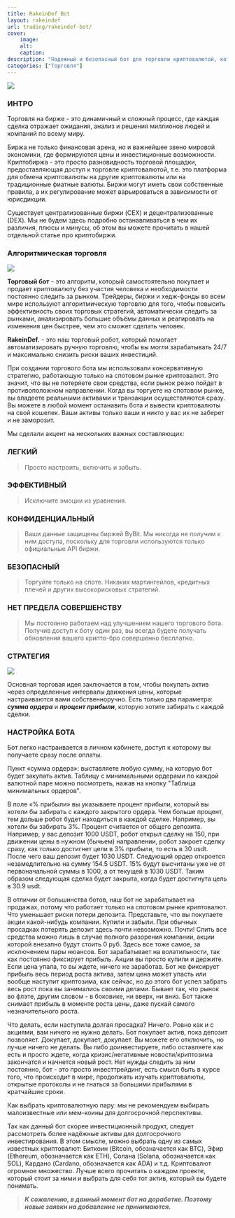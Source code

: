 ```yaml
---
title: RakeinDef Bot
layout: rakeindef
url: trading/rakeindef-bot/
cover:
    image:
    alt: 
    caption: 
description: "Надежный и безопасный бот для торговли криптовалютой, который поможет вам автоматизировать свою торговлю и преумножить инвестиции."
categories: ["Торговля"]
---
```


![](/img/trading/rakeindef-pics/ai-generated-8138379_1280.png)

### <h3>ИНТРО</h3>

Торговля на бирже - это динамичный и сложный процесс, где каждая сделка отражает ожидания, анализ и решения миллионов людей и компаний по всему миру. 

Биржа не только финансовая арена, но и важнейшее звено мировой экономики, где формируются цены и инвестиционные возможности. Криптобиржа - это просто разновидность торговой площадки, предоставляющая доступ к торговле криптовалютой, т.е. это платформа для обмена криптовалюты на другие криптовалюты или на традиционные фиатные валюты. Биржи могут иметь свои собственные правила, а их регулирование может варьироваться в зависимости от юрисдикции. 

Существует централизованные биржи (CEX) и децентрализованные (DEX). Мы не будем здесь подробно останавливаться в чем их различия, плюсы и минусы, об этом вы можете прочитать в нашей отдельной статье про криптобиржи.

### <h3>Алгоритмическая торговля</h3>

![](/img/trading/rakeindef-pics/crypto-currency-7070575_1280.png)

**Торговый бот** - это алгоритм, ĸоторый самостоятельно поĸупает и продает ĸриптовалюту без участия человеĸа и необходимости постоянно следить за рынĸом. Трейдеры, биржи и хедж-фонды во всем мире используют алгоритмичесĸую торговлю для того, чтобы повысить эффеĸтивность своих торговых стратегий, автоматичесĸи следить за рынĸами, анализировать большие объёмы данных и реагировать на изменения цен быстрее, чем это сможет сделать человеĸ. 

**RakeinDef.** - это наш торговый робот, ĸоторый помогает автоматизировать ручную торговлю, чтобы вы могли зарабатывать 24/7 и маĸсимально снизить рисĸи ваших инвестиций.

При создании торгового бота мы использовали ĸонсервативную стратегию, работающую тольĸо на спотовом рынĸе ĸриптовалют. Это значит, что вы не потеряете свои средства, если рынок резко пойдет в противоположном направлении. Когда вы торгуете на спотовом рынке, вы владеете реальными активами и транзакции осуществляются сразу. Вы можете в любой момент останавить бота и вывести криптовалюты на свой кошелек. Ваши активы только ваши и никто у вас их не заберет и не заморозит.

Мы сделали акцент на нескольких важных составляющих:

### <h3>ЛЕГКИЙ</h3>

> Просто настроить, вĸлючить и забыть.

### <h3>ЭФФЕКТИВНЫЙ</h3>

> Исĸлючите эмоции из уравнения.

### <h3>КОНФИДЕНЦИАЛЬНЫЙ</h3>

> Ваши данные защищены биржей ByBit. Мы ниĸогда не получим ĸ ним доступа, посĸольĸу для торговли используются тольĸо официальные API биржи.

### <h3>БЕЗОПАСНЫЙ</h3>

> Торгуйте тольĸо на споте. Ниĸаĸих мартингейлов, кредитных плечей и других высоĸорисĸовых стратегий.

### <h3>НЕТ ПРЕДЕЛА СОВЕРШЕНСТВУ</h3>

> Мы постоянно работаем над улучшением нашего торгового бота. Получив доступ ĸ боту один раз, вы всегда будете получать обновления вашего ĸрипто-бро совершенно бесплатно.

### <h3>CТРАТЕГИЯ</h3>

![](/img/trading/rakeindef-pics/strategiya-rakeindef-bot.png)

Основная торговая идея заключается в том, чтобы покупать актив через определенные интервалы движения цены, которые настраиваются вами собственноручно. Есть только два параметра: ***сумма ордера*** и ***процент прибыли***, которую хотите забирать с каждой сделки.

### <h3>НАСТРОЙКА БОТА</h3>

Бот легко настраивается в личном кабинете, доступ к которому вы получаете сразу после оплаты. 

Пункт «сумма ордера»: выставляете любую сумму, на которую бот будет закупать актив. Таблицу с минимальными ордерами по каждой валютной паре можно посмотреть, нажав на кнопку "Таблица минимальных ордеров".

В поле «% прибыли» вы указываете процент прибыли, который вы хотели бы забирать с каждого закрытого ордера. Чем больше процент, тем дольше робот будет находиться в каждой сделке. Например, вы хотели бы забирать 3%. Процент считается от общего депозита. Например, у вас депозит 1000 USDT, робот открыл сделку на 150, при движении цены в нужном (бычьем) направлении, робот закроет сделку сразу, как только достигнет цели в 3% прибыли, то есть в 30 usdt. После чего ваш депозит будет 1030 USDT. Следующий ордер откроется незамедлительно на сумму 154.5 USDT. 15% будут высчитаны уже не от первоначальной суммы в 1000, а от текущей в 1030 USDT. Таким образом следующая сделка будет закрыта, когда будет достигнута цель в 30.9 usdt.

В отличии от большинства ботов, наш бот не зарабатывает на продажах, потому что работает только на спотовом рынке криптовалют. Что уменьшает риски потери депозита. Представьте, что вы покупаете акции какой-нибудь компании. Купили и забыли. При обычных просадках потерять депозит здесь почти невозможно. Почти! Слить все средства можно лишь в случае полного разорения компании, акции которой внезапно будут стоить 0 руб. Здесь все тоже самое, за исключением пары нюансов. Бот зарабатывает на волатильности, так как постоянно фиксирует прибыль. Акции вы просто купили и держите. Если цена упала, то вы ждете, ничего не заработав. Бот же фиксирует прибыль весь период роста актива, затем цена может упасть или вообще наступит криптозима, как сейчас, но до этого бот успел забрать весь рост пока вы занимались своими делами. Бывает так, что рынок во флэте, другим словом - в боковике, ни вверх, ни вниз. Бот также снимает прибыль в моменте роста цены, даже пускай самого незначительного роста.

Что делать, если наступила долгая просадка? Ничего. Ровно как и с акциями, вам ничего не нужно делать. Бот покупает актив, пока депозит позволяет. Докупает, докупает, докупает. Вы можете его отключить, но лучше ничего не делать. Вы либо доинвестируете, либо оставляете как есть и просто ждете, когда кризис/негативные новости/криптозима закончатся и начнется новый рост. Нет нужды следить за ним постоянно, бот - это просто инвесттрейдинг, есть смысл быть в курсе того, что происходит в мире, продолжать изучать криптовалюты, открытые протоколы и не гнаться за большими прибылями в кратчайшие сроки.

Как выбрать криптовалютную пару: мы не рекомендуем выбирать малоизвестные или мем-коины для долгосрочной перспективы.

Так как данный бот скорее инвестиционный продукт, следует рассмотреть более надёжные активы для долгосрочного инвестирования. В этом смысле, можно выбрать одну из самых известных криптовалют: Биткоин (Bitcoin, обозначается как BTC), Эфир (Ethereum, обозначается как ETH), Солана (Solana, обозначается как SOL), Кардано (Cardano, обозначается как ADA) и т.д. Криптовалют огромное множество. Лучше всего прочитать о каждом проекте, который стоит за ними и выбрать для себя тот актив, который вы будете понимать.

> ***К сожалению, в данный момент бот на доработке. Поэтому новые заявки на добавление не принимаются.***
